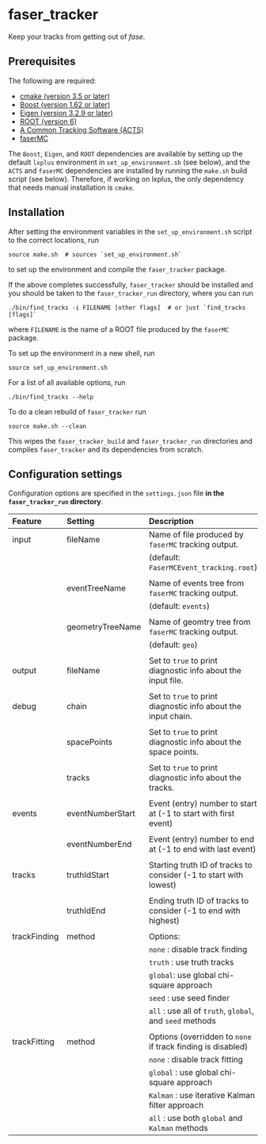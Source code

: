# faser_tracker

Keep your tracks from getting out of *fase*.


## Prerequisites

The following are required:
 * [cmake (version 3.5 or later)](https://cmake.org)
 * [Boost (version 1.62 or later)](https://www.boost.org)
 * [Eigen (version 3.2.9 or later)](http://eigen.tuxfamily.org)
 * [ROOT (version 6)](https://root.cern.ch)
 * [A Common Tracking Software (ACTS)](http://acts.web.cern.ch/ACTS)
 * [faserMC](https://github.com/asoffa/faserMC)

The `Boost`, `Eigen`, and `ROOT` dependencies are available by setting up the
default `lxplus` environment in `set_up_environment.sh` (see below), and the
`ACTS` and `faserMC` dependencies are installed by running the `make.sh` build
script (see below). Therefore, if working on lxplus, the only dependency that
needs manual installation is `cmake`.


## Installation

After setting the environment variables in the `set_up_environment.sh` script
to the correct locations, run
```
source make.sh  # sources `set_up_environment.sh`
```
to set up the environment and compile the `faser_tracker` package.

If the above completes successfully, `faser_tracker` should be installed and you
should be taken to the `faser_tracker_run` directory, where you can run
```
./bin/find_tracks -i FILENAME [other flags]  # or just `find_tracks [flags]`
```
where `FILENAME` is the name of a ROOT file produced by the `faserMC` package.

To set up the environment in a new shell, run
```
source set_up_environment.sh
```

For a list of all available options, run
```
./bin/find_tracks --help
```

To do a clean rebuild of `faser_tracker` run
```
source make.sh --clean
```
This wipes the `faser_tracker_build` and `faser_tracker_run` directories and
compiles `faser_tracker` and its dependencies from scratch.


## Configuration settings

Configuration options are specified in the `settings.json` file **in the `faser_tracker_run` directory**.

 | Feature       | Setting             | Description
 |:--------------|:--------------------|:-------------------------------------------
 |         input | fileName            | Name of file produced by `faserMC` tracking output.
 |               |                     | (default: `FaserMCEvent_tracking.root`)
 |               |                     |
 |               | eventTreeName       | Name of events tree from `faserMC` tracking output.
 |               |                     | (default: `events`)
 |               |                     |
 |               | geometryTreeName    | Name of geomtry tree from `faserMC` tracking output.
 |               |                     | (default: `geo`)
 |               |                     |
 |        output | fileName            | Set to `true` to print diagnostic info about the input file.
 |               |                     |
 |         debug | chain               | Set to `true` to print diagnostic info about the input chain.
 |               |                     |
 |               | spacePoints         | Set to `true` to print diagnostic info about the space points.
 |               |                     |
 |               | tracks              | Set to `true` to print diagnostic info about the tracks.
 |               |                     |
 |        events | eventNumberStart    | Event (entry) number to start at (-1 to start with first event)
 |               |                     |
 |               | eventNumberEnd      | Event (entry) number to end at (-1 to end with last event)
 |               |                     |
 |        tracks | truthIdStart        | Starting truth ID of tracks to consider (-1 to start with lowest)
 |               |                     |
 |               | truthIdEnd          | Ending truth ID of tracks to consider (-1 to end with highest)
 |               |                     |
 |  trackFinding | method              | Options:
 |               |                     |   `none`  : disable track finding
 |               |                     |   `truth` : use truth tracks
 |               |                     |   `global`: use global chi-square approach
 |               |                     |   `seed`  : use seed finder
 |               |                     |   `all`   : use all of `truth`, `global`, and `seed` methods
 |               |                     |
 |  trackFitting | method              | Options (overridden to `none` if track finding is disabled)
 |               |                     |   `none`   : disable track fitting
 |               |                     |   `global` : use global chi-square approach
 |               |                     |   `Kalman` : use iterative Kalman filter approach
 |               |                     |   `all`    : use both `global` and `Kalman` methods

